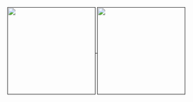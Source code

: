 <a href="">
  <img height=200 align="center" src="https://github-readme-stats.vercel.app/api?username=guerraglucas&theme=gruvbox" />
</a>
<a href="">
  <img height=200 align="center" src="https://github-readme-stats.vercel.app/api/top-langs?username=guerraglucas&theme=gruvbox&layout=compact&langs_count=8&card_width=320" />
</a>

